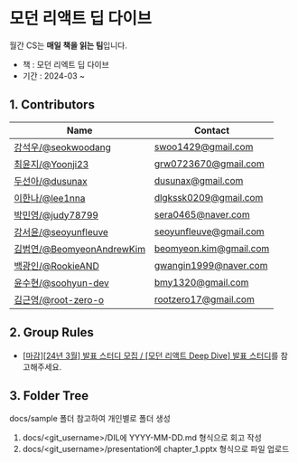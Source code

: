 # 모던 리액트 딥 다이브

월간 CS는 **매일 책을 읽는 팀**입니다.

-   책 : 모던 리엑트 딥 다이브
-   기간 : 2024-03 ~

## 1. Contributors

| Name                                             | Contact                       |
| ------------------------------------------------ | ----------------------------- |
| [강석우/@seokwoodang](https://github.com/Seokwoodang)    | swoo1429@gmail.com |
| [최윤지/@Yoonji23](https://github.com/Yoonji23)    | grw0723670@gmail.com |
| [두선아/@dusunax](https://github.com/dusunax)    | dusunax@gmail.com |
| [이한나/@lee1nna](https://github.com/lee1nna)    | dlgkssk0209@gmail.com |
| [박민영/@judy78799](https://github.com/judy78799)    | sera0465@naver.com |
| [강서윤/@seoyunfleuve](https://github.com/seoyunfleuve)    | seoyunfleuve@gmail.com |
| [김범연/@BeomyeonAndrewKim](https://github.com/BeomyeonAndrewKim)    | beomyeon.kim@gmail.com |
| [백광인/@RookieAND](https://github.com/RookieAND)    | gwangin1999@naver.com |
| [윤수현/@soohyun-dev](https://github.com/soohyun-dev)    | bmy1320@gmail.com |
| [김근영/@root-zero-o](https://github.com/root-zero-o)    | rootzero17@gmail.com |

## 2. Group Rules

- [[마감][24년 3월] 발표 스터디 모집 / [모던 리액트 Deep Dive] 발표 스터디](https://inblog.ai/monthly-cs/16450)를 참고해주세요.

## 3. Folder Tree

docs/sample 폴더 참고하여 개인별로 폴더 생성

1. docs/<git_username\>/DIL에 YYYY-MM-DD.md 형식으로 회고 작성
2. docs/<git_username\>/presentation에 chapter_1.pptx 형식으로 파일 업로드
